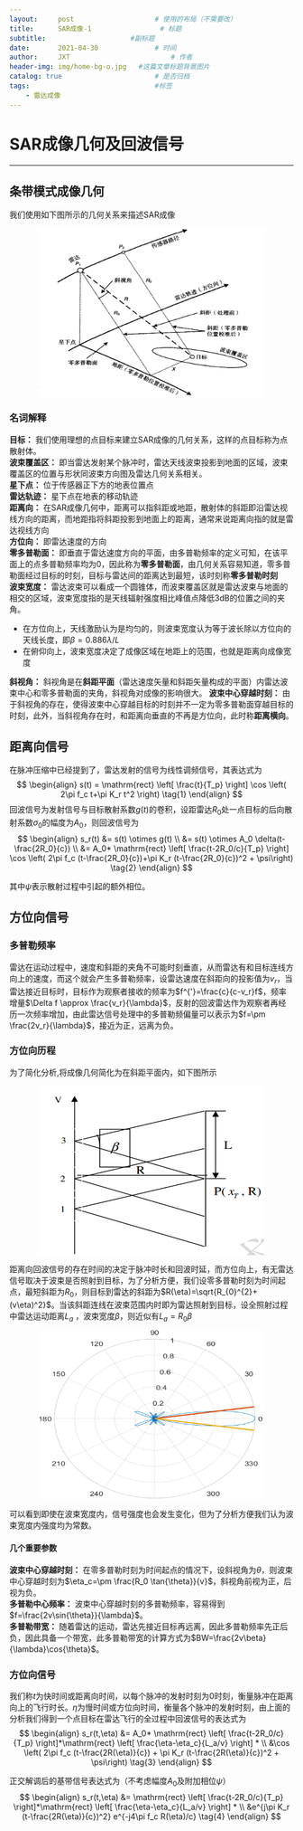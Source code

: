 ```yaml
---
layout:     post   				    # 使用的布局（不需要改）
title:      SAR成像-1 				# 标题 
subtitle:                     #副标题
date:       2021-04-30 				# 时间
author:     JXT 						# 作者
header-img: img/home-bg-o.jpg 	#这篇文章标题背景图片
catalog: true 						# 是否归档
tags:								#标签
    - 雷达成像
---
```

# SAR成像几何及回波信号
***
## 条带模式成像几何  
我们使用如下图所示的几何关系来描述SAR成像  

<div  align="center">    
<img src="https://raw.githubusercontent.com/gl40517/gl40517.github.io/master/img/post-SAR-1.png" width = "400" height = "300" align=center />
</div>  
  
### 名词解释
**目标：** 我们使用理想的点目标来建立SAR成像的几何关系，这样的点目标称为点散射体。  
**波束覆盖区：** 即当雷达发射某个脉冲时，雷达天线波束投影到地面的区域，波束覆盖区的位置与形状同波束方向图及雷达几何关系相关。  
**星下点：** 位于传感器正下方的地表位置点  
**雷达轨迹：** 星下点在地表的移动轨迹  
**距离向：** 在SAR成像几何中，距离可以指斜距或地距，散射体的斜距即沿雷达视线方向的距离，而地距指将斜距投影到地面上的距离，通常来说距离向指的就是雷达视线方向  
**方位向：** 即雷达速度的方向  
**零多普勒面：** 即垂直于雷达速度方向的平面，由多普勒频率的定义可知，在该平面上的点多普勒频率均为0，因此称为**零多普勒面**，由几何关系容易知道，零多普勒面经过目标的时刻，目标与雷达间的距离达到最短，该时刻称**零多普勒时刻**  
**波束宽度：** 雷达波束可以看成一个圆锥体，而波束覆盖区就是雷达波束与地面的相交的区域，波束宽度指的是天线辐射强度相比峰值点降低3dB的位置之间的夹角。  
- 在方位向上，天线激励认为是均匀的，则波束宽度认为等于波长除以方位向的天线长度，即$\beta=0.886\lambda/L$
- 在俯仰向上，波束宽度决定了成像区域在地距上的范围，也就是距离向成像宽度  

**斜视角：** 斜视角是在**斜距平面**（雷达速度矢量和斜距矢量构成的平面）内雷达波束中心和零多普勒面的夹角，斜视角对成像的影响很大。
**波束中心穿越时刻：** 由于斜视角的存在，使得波束中心穿越目标的时刻并不一定为零多普勒面穿越目标的时刻，此外，当斜视角存在时，和距离向垂直的不再是方位向，此时称**距离横向**。  

## 距离向信号  

在脉冲压缩中已经提到了，雷达发射的信号为线性调频信号，其表达式为  
$$  
\begin{align}
s(t) = \mathrm{rect} \left[ \frac{t}{T_p} \right] \cos \left( 2\pi f_c t+\pi K_r t^2 \right)
\tag{1}  
\end{align}  
$$
回波信号为发射信号与目标散射系数$g(t)$的卷积，设距雷达$R_0$处一点目标的后向散射系数$\sigma_0$的幅度为$A_0$，则回波信号为  
$$  
\begin{align}
s_r(t) &= s(t) \otimes g(t) \\ 
&= s(t) \otimes A_0 \delta(t-\frac{2R_0}{c}) \\
&= A_0* \mathrm{rect} \left[ \frac{t-2R_0/c}{T_p} \right] \cos \left( 2\pi f_c (t-\frac{2R_0}{c})+\pi K_r (t-\frac{2R_0}{c})^2 + \psi\right)
\tag{2}  
\end{align}  
$$  

其中$\psi$表示散射过程中引起的额外相位。  
## 方位向信号  
### 多普勒频率  
雷达在运动过程中，速度和斜距的夹角不可能时刻垂直，从而雷达有和目标连线方向上的速度，而这个就会产生多普勒频率，设雷达速度在斜距向的投影值为$v_r$，当雷达接近目标时，目标作为观察者接收的频率为$f^{'}=\frac{c}{c-v_r}f$，频率增量$\Delta f \approx \frac{v_r}{\lambda}$，反射的回波雷达作为观察者再经历一次频率增加，由此雷达信号处理中的多普勒频偏量可以表示为$f=\pm \frac{2v_r}{\lambda}$，接近为正，远离为负。  
### 方位向历程
为了简化分析,将成像几何简化为在斜距平面内，如下图所示  

<div  align="center">    
<img src="https://raw.githubusercontent.com/gl40517/gl40517.github.io/master/img/post-SAR-2.png" width = "400" height = "300" align=center />
</div>  

距离向回波信号的存在时间的决定于脉冲时长和回波时延，而方位向上，有无雷达信号取决于波束是否照射到目标，为了分析方便，我们设零多普勒时刻为时间起点，最短斜距为$R_0$，则目标到雷达的斜距为$R(\eta)=\sqrt{R_{0}^{2}+(v\eta)^2}$。当该斜距连线在波束范围内时即为雷达照射到目标，设全照射过程中雷达运动距离$L_a$ ，波束宽度$\beta$，则近似有$L_a=R_0\beta$ 

<div  align="center">    
<img src="https://raw.githubusercontent.com/gl40517/gl40517.github.io/master/img/post-SAR-3.png" width = "400" height = "300" align=center />
</div>  

可以看到即使在波束宽度内，信号强度也会发生变化，但为了分析方便我们认为波束宽度内强度均为常数。  
#### 几个重要参数
**波束中心穿越时刻：** 在零多普勒时刻为时间起点的情况下，设斜视角为$\theta$，则波束中心穿越时刻为$\eta_c=\pm \frac{R_0 \tan{\theta}}{v}$，斜视角前视为正，后视为负。  
**多普勒中心频率：** 波束中心穿越时刻的多普勒频率，容易得到$f=\frac{2v\sin{\theta}}{\lambda}$。  
**多普勒带宽：** 随着雷达的运动，雷达先接近目标再远离，因此多普勒频率先正后负，因此具备一个带宽，此多普勒带宽的计算方式为$BW=\frac{2v\beta}{\lambda}\cos{\theta}$。  
### 方位向信号
我们称$t$为快时间或距离向时间，以每个脉冲的发射时刻为0时刻，衡量脉冲在距离向上的飞行时长。$\eta$为慢时间或方位向时间，衡量各个脉冲的发射时刻，由上面的分析我们得到一个点目标在雷达飞行的全过程中回波信号的表达式为  
$$  
\begin{align}
s_r(t,\eta) &= A_0* \mathrm{rect} \left[ \frac{t-2R_0/c}{T_p} \right]*\mathrm{rect} \left[ \frac{\eta-\eta_c}{L_a/v} \right] * \\
&\cos \left( 2\pi f_c (t-\frac{2R(\eta)}{c}) + \pi K_r (t-\frac{2R(\eta)}{c})^2 + \psi\right)
\tag{3}  
\end{align}  
$$  

正交解调后的基带信号表达式为（不考虑幅度$A_0$及附加相位$\psi$）  
$$  
\begin{align}
s_r(t,\eta) &= \mathrm{rect} \left[ \frac{t-2R_0/c}{T_p} \right]*\mathrm{rect} \left[ \frac{\eta-\eta_c}{L_a/v} \right] * \\
&e^{j\pi K_r (t-\frac{2R(\eta)}{c})^2} e^{-j4\pi f_c R(\eta)/c}
\tag{4}  
\end{align}  
$$  
